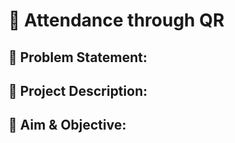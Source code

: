 # :bookmark_tabs: Attendance through QR
  
## :thinking: Problem Statement:

## :open_book: Project Description:

## :dart: Aim & Objective:

